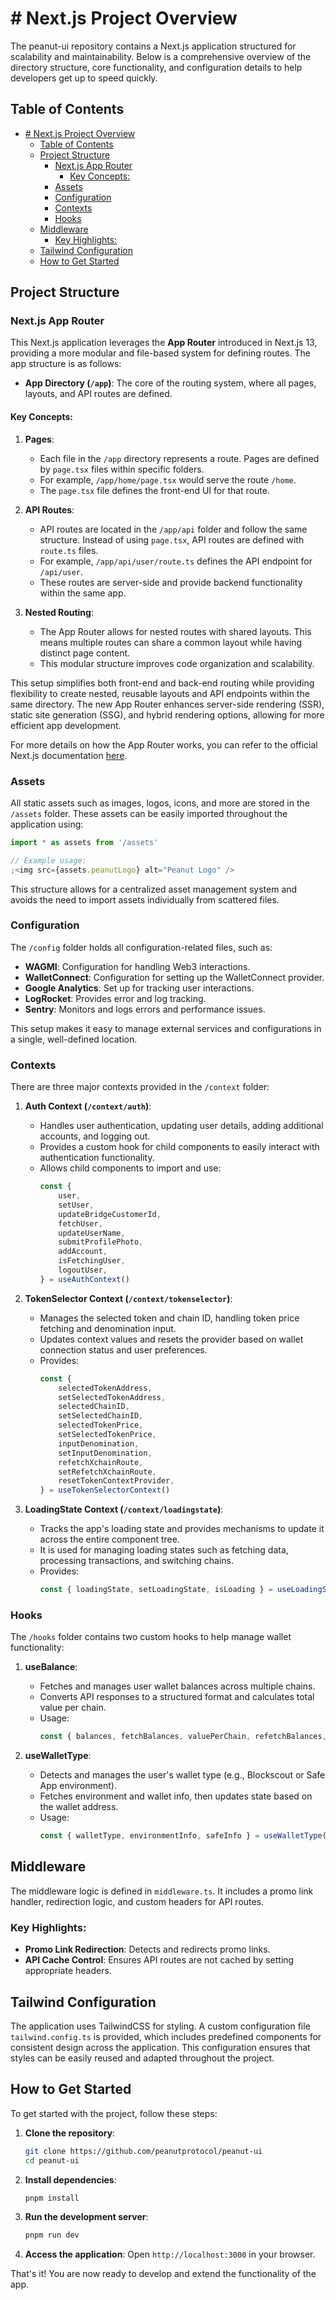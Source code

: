 # # Next.js Project Overview

The peanut-ui repository contains a Next.js application structured for scalability and maintainability. Below is a comprehensive overview of the directory structure, core functionality, and configuration details to help developers get up to speed quickly.

## Table of Contents

-   [# Next.js Project Overview](#-nextjs-project-overview)
    -   [Table of Contents](#table-of-contents)
    -   [Project Structure](#project-structure)
        -   [Next.js App Router](#nextjs-app-router)
            -   [Key Concepts:](#key-concepts)
        -   [Assets](#assets)
        -   [Configuration](#configuration)
        -   [Contexts](#contexts)
        -   [Hooks](#hooks)
    -   [Middleware](#middleware)
        -   [Key Highlights:](#key-highlights)
    -   [Tailwind Configuration](#tailwind-configuration)
    -   [How to Get Started](#how-to-get-started)

## Project Structure

### Next.js App Router

This Next.js application leverages the **App Router** introduced in Next.js 13, providing a more modular and file-based system for defining routes. The app structure is as follows:

-   **App Directory (`/app`)**: The core of the routing system, where all pages, layouts, and API routes are defined.

#### Key Concepts:

1. **Pages**:

    - Each file in the `/app` directory represents a route. Pages are defined by `page.tsx` files within specific folders.
    - For example, `/app/home/page.tsx` would serve the route `/home`.
    - The `page.tsx` file defines the front-end UI for that route.

2. **API Routes**:

    - API routes are located in the `/app/api` folder and follow the same structure. Instead of using `page.tsx`, API routes are defined with `route.ts` files.
    - For example, `/app/api/user/route.ts` defines the API endpoint for `/api/user`.
    - These routes are server-side and provide backend functionality within the same app.

3. **Nested Routing**:
    - The App Router allows for nested routes with shared layouts. This means multiple routes can share a common layout while having distinct page content.
    - This modular structure improves code organization and scalability.

This setup simplifies both front-end and back-end routing while providing flexibility to create nested, reusable layouts and API endpoints within the same directory. The new App Router enhances server-side rendering (SSR), static site generation (SSG), and hybrid rendering options, allowing for more efficient app development.

For more details on how the App Router works, you can refer to the official Next.js documentation [here](https://nextjs.org/docs/app/building-your-application/routing#the-app-router).

### Assets

All static assets such as images, logos, icons, and more are stored in the `/assets` folder. These assets can be easily imported throughout the application using:

```js
import * as assets from '/assets'

// Example usage:
;<img src={assets.peanutLogo} alt="Peanut Logo" />
```

This structure allows for a centralized asset management system and avoids the need to import assets individually from scattered files.

### Configuration

The `/config` folder holds all configuration-related files, such as:

-   **WAGMI**: Configuration for handling Web3 interactions.
-   **WalletConnect**: Configuration for setting up the WalletConnect provider.
-   **Google Analytics**: Set up for tracking user interactions.
-   **LogRocket**: Provides error and log tracking.
-   **Sentry**: Monitors and logs errors and performance issues.

This setup makes it easy to manage external services and configurations in a single, well-defined location.

### Contexts

There are three major contexts provided in the `/context` folder:

1. **Auth Context (`/context/auth`)**:

    - Handles user authentication, updating user details, adding additional accounts, and logging out.
    - Provides a custom hook for child components to easily interact with authentication functionality.
    - Allows child components to import and use:
        ```js
        const {
            user,
            setUser,
            updateBridgeCustomerId,
            fetchUser,
            updateUserName,
            submitProfilePhoto,
            addAccount,
            isFetchingUser,
            logoutUser,
        } = useAuthContext()
        ```

2. **TokenSelector Context (`/context/tokenselector`)**:

    - Manages the selected token and chain ID, handling token price fetching and denomination input.
    - Updates context values and resets the provider based on wallet connection status and user preferences.
    - Provides:
        ```js
        const {
            selectedTokenAddress,
            setSelectedTokenAddress,
            selectedChainID,
            setSelectedChainID,
            selectedTokenPrice,
            setSelectedTokenPrice,
            inputDenomination,
            setInputDenomination,
            refetchXchainRoute,
            setRefetchXchainRoute,
            resetTokenContextProvider,
        } = useTokenSelectorContext()
        ```

3. **LoadingState Context (`/context/loadingstate`)**:
    - Tracks the app's loading state and provides mechanisms to update it across the entire component tree.
    - It is used for managing loading states such as fetching data, processing transactions, and switching chains.
    - Provides:
        ```js
        const { loadingState, setLoadingState, isLoading } = useLoadingStateContext()
        ```

### Hooks

The `/hooks` folder contains two custom hooks to help manage wallet functionality:

1. **useBalance**:

    - Fetches and manages user wallet balances across multiple chains.
    - Converts API responses to a structured format and calculates total value per chain.
    - Usage:
        ```js
        const { balances, fetchBalances, valuePerChain, refetchBalances, hasFetchedBalances } = useBalance()
        ```

2. **useWalletType**:
    - Detects and manages the user's wallet type (e.g., Blockscout or Safe App environment).
    - Fetches environment and wallet info, then updates state based on the wallet address.
    - Usage:
        ```js
        const { walletType, environmentInfo, safeInfo } = useWalletType()
        ```

## Middleware

The middleware logic is defined in `middleware.ts`. It includes a promo link handler, redirection logic, and custom headers for API routes.

### Key Highlights:

-   **Promo Link Redirection**: Detects and redirects promo links.
-   **API Cache Control**: Ensures API routes are not cached by setting appropriate headers.

## Tailwind Configuration

The application uses TailwindCSS for styling. A custom configuration file `tailwind.config.ts` is provided, which includes predefined components for consistent design across the application. This configuration ensures that styles can be easily reused and adapted throughout the project.

## How to Get Started

To get started with the project, follow these steps:

1. **Clone the repository**:

    ```bash
    git clone https://github.com/peanutprotocol/peanut-ui
    cd peanut-ui
    ```

2. **Install dependencies**:

    ```bash
    pnpm install
    ```

3. **Run the development server**:

    ```bash
    pnpm run dev
    ```

4. **Access the application**: Open `http://localhost:3000` in your browser.

That's it! You are now ready to develop and extend the functionality of the app.
